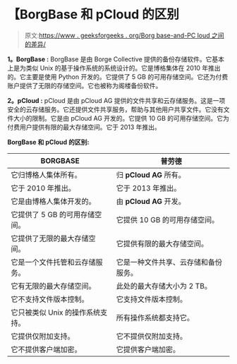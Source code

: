 # 【BorgBase 和 pCloud 的区别

> 原文:[https://www . geeksforgeeks . org/Borg base-and-PC loud 之间的差异/](https://www.geeksforgeeks.org/difference-between-borgbase-and-pcloud/)

**1。BorgBase :**
BorgBase 是由 Borge Collective 提供的备份存储软件。它基本上是为类似 Unix 的基于操作系统的系统设计的。它是博格集体在 2010 年推出的。它主要是使用 Python 开发的。它提供了 5 GB 的可用存储空间。它还为付费账户提供了无限的存储空间。它也被称为阁楼备份软件。

**2。pCloud :**
pCloud 是由 pCloud AG 提供的文件共享和云存储服务。这是一项安全的云存储服务。它还提供文件共享服务，帮助与其他用户共享文件。它没有文件大小的限制。它是由 pCloud AG 开发的。它提供 10 GB 的可用存储空间。它为付费用户提供有限的最大存储空间。它于 2013 年推出。

**BorgBase 和 pCloud 的区别:**

<center>

| BORGBASE | 普劳德 |
| --- | --- |
| 它归博格人集体所有。 | 归 **pCloud AG** 所有。 |
| 它于 2010 年推出。 | 它于 2013 年推出。 |
| 它是由博格人集体开发的。 | 由 **pCloud AG** 开发。 |
| 它提供了 5 GB 的可用存储空间。 | 它提供 10 GB 的可用存储空间。 |
| 它提供了无限的最大存储空间。 | 它提供有限的最大存储空间。 |
| 它是一个文件托管和云存储服务。 | 它是一种文件共享、云存储和备份服务。 |
| 它有无限的最大存储空间。 | 此处的最大存储大小为 2 TB。 |
| 它不支持文件版本控制。 | 它支持文件版本控制。 |
| 它只被类似 Unix 的操作系统支持。 | 所有操作系统都支持它。 |
| 它提供仅附加支持。 | 它不提供仅附加支持。 |
| 它不提供客户端加密。 | 它提供客户端加密。 |

</center>